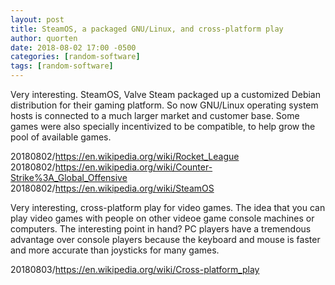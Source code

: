 ```yaml
---
layout: post
title: SteamOS, a packaged GNU/Linux, and cross-platform play
author: quorten
date: 2018-08-02 17:00 -0500
categories: [random-software]
tags: [random-software]
---
```


Very interesting.  SteamOS, Valve Steam packaged up a customized
Debian distribution for their gaming platform.  So now GNU/Linux
operating system hosts is connected to a much larger market and
customer base.  Some games were also specially incentivized to be
compatible, to help grow the pool of available games.

20180802/https://en.wikipedia.org/wiki/Rocket_League  
20180802/https://en.wikipedia.org/wiki/Counter-Strike%3A_Global_Offensive  
20180802/https://en.wikipedia.org/wiki/SteamOS

Very interesting, cross-platform play for video games.  The idea that
you can play video games with people on other videoe game console
machines or computers.  The interesting point in hand?  PC players
have a tremendous advantage over console players because the keyboard
and mouse is faster and more accurate than joysticks for many games.

20180803/https://en.wikipedia.org/wiki/Cross-platform_play
